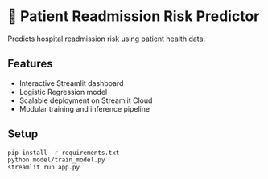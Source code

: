 # 🏥 Patient Readmission Risk Predictor

Predicts hospital readmission risk using patient health data.

## Features
- Interactive Streamlit dashboard
- Logistic Regression model
- Scalable deployment on Streamlit Cloud
- Modular training and inference pipeline

## Setup
```bash
pip install -r requirements.txt
python model/train_model.py
streamlit run app.py
